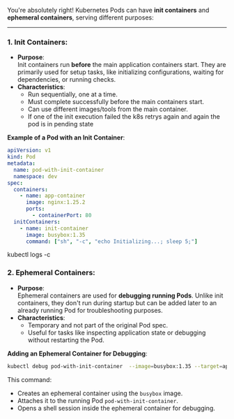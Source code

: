 You're absolutely right! Kubernetes Pods can have **init containers** and **ephemeral containers**, serving different purposes:

---

### **1. Init Containers**:
- **Purpose**:  
  Init containers run **before** the main application containers start. They are primarily used for setup tasks, like initializing configurations, waiting for dependencies, or running checks.
- **Characteristics**:
  - Run sequentially, one at a time.
  - Must complete successfully before the main containers start.
  - Can use different images/tools from the main container.
  - If one of the init execution failed the k8s retrys again and again the pod is in pending state 

**Example of a Pod with an Init Container**:
```yaml
apiVersion: v1
kind: Pod
metadata:
  name: pod-with-init-container
  namespace: dev
spec:
  containers:
    - name: app-container
      image: nginx:1.25.2
      ports:
        - containerPort: 80
  initContainers:
    - name: init-container
      image: busybox:1.35
      command: ["sh", "-c", "echo Initializing...; sleep 5;"]
```

kubectl logs <pod-name> -c <init-container-name>

### **2. Ephemeral Containers**:
- **Purpose**:  
  Ephemeral containers are used for **debugging running Pods**. Unlike init containers, they don't run during startup but can be added later to an already running Pod for troubleshooting purposes.
- **Characteristics**:
  - Temporary and not part of the original Pod spec.
  - Useful for tasks like inspecting application state or debugging without restarting the Pod.

**Adding an Ephemeral Container for Debugging**:
```bash
kubectl debug pod-with-init-container  --image=busybox:1.35 --target=app-container -- sh
```
This command:
- Creates an ephemeral container using the `busybox` image.
- Attaches it to the running Pod `pod-with-init-container`.
- Opens a shell session inside the ephemeral container for debugging.
